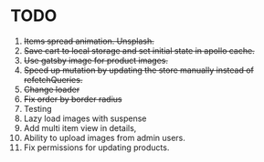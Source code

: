 # TODO

1. ~~Items spread animation. Unsplash.~~
2. ~~Save cart to local storage and set initial state in apollo cache.~~
3. ~~Use gatsby image for product images.~~
4. ~~Speed up mutation by updating the store manually instead of refetchQueries.~~
5. ~~Change loader~~
6. ~~Fix order by border radius~~
7. Testing
8. Lazy load images with suspense
9. Add multi item view in details,
10. Ability to upload images from admin users.
11. Fix permissions for updating products.
